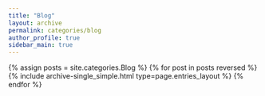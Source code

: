 ```yaml
---
title: "Blog"
layout: archive
permalink: categories/blog
author_profile: true
sidebar_main: true
---
```



{% assign posts = site.categories.Blog %}
{% for post in posts reversed %} 
    {% include archive-single_simple.html type=page.entries_layout %} 
{% endfor %}
